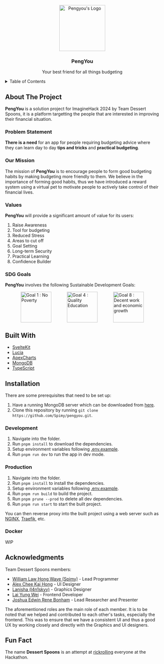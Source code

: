 <!-- PROJECT LOGO -->
<div align="center">
  <a>
    <img src="https://github.com/Spimy/pengyou/assets/23694752/9914cf77-8fc7-412d-b104-2d61d6c6bab8" alt="Pengyou's Logo" height="150">
  </a>
  <h3>PengYou</h3>
  <p>Your best friend for all things budgeting</p>
</div>

<details>
  <summary>Table of Contents</summary>
  <ol>
    <li><a href="#about-the-project">About The Project</a></li>
    <li><a href="#built-with">Built With</a></li>
    <li><a href="#installation">Installation</a></li>
    <li><a href="#acknowledgments">Acknowledgments</a></li>
    <li><a href="#fun-fact">Fun Fact</a></li>
  </ol>
</details>

<!-- ABOUT THE PROJECT -->

## About The Project

**PengYou** is a solution project for ImagineHack 2024 by Team Dessert Spoons, it is a platform targetting the people that are interested in improving their financial situation.

### Problem Statement

**There is a need** for an app for people requiring budgeting advice where they can learn day to day **tips and tricks** and **practical budgeting**.

### Our Mission

The mission of **PengYou** is to encourage people to form good budgeting habits by making budgeting more friendly to them. We believe in the importance of forming good habits, thus we have introduced a reward system using a virtual pet to motivate people to actively take control of their financial lives.

### Values

**PengYou** will provide a significant amount of value for its users:

1. Raise Awareness
2. Tool for budgeting
3. Reduced Stress
4. Areas to cut off
5. Goal Setting
6. Long-term Security
7. Practical Learning
8. Confidence Builder

### SDG Goals

**PengYou** involves the following Sustainable Development Goals:

<div style="display: flex; justify-content: space-evenly;">
  <a href="https://sdgs.un.org/goals/goal1">
    <img src="https://upload.wikimedia.org/wikipedia/commons/thumb/5/50/Sustainable_Development_Goal_01NoPoverty.svg/1200px-Sustainable_Development_Goal_01NoPoverty.svg.png"  height="100" alt="Goal 1 : No Poverty">
  </a>
  <a href="https://sdgs.un.org/goals/goal4">
    <img src="https://upload.wikimedia.org/wikipedia/commons/thumb/9/9d/Sustainable_Development_Goal_04QualityEducation.svg/1200px-Sustainable_Development_Goal_04QualityEducation.svg.png" height="100" alt="Goal 4 : Quality Education">
  </a>  
  <a href="https://sdgs.un.org/goals/goal8">
    <img src="https://upload.wikimedia.org/wikipedia/commons/thumb/b/bd/Sustainable_Development_Goal_08DecentWork.svg/800px-Sustainable_Development_Goal_08DecentWork.svg.png" height="100" alt="Goal 8 : Decent work and economic growth">
  </a>
</div>
</ul>

## Built With

- [SvelteKit](https://kit.svelte.dev/)
- [Lucia](https://lucia-auth.com/)
- [ApexCharts](https://apexcharts.com/)
- [MongoDB](https://www.mongodb.com/)
- [TypeScript](https://www.typescriptlang.org/)

## Installation

There are some prerequisites that need to be set up:

1. Have a running MongoDB server which can be downloaded from [here](https://www.mongodb.com/try/download/community).
2. Clone this repository by running `git clone https://github.com/Spimy/pengyou.git`.

### Development

1. Navigate into the folder.
2. Run `pnpm install` to download the dependencies.
3. Setup environment variables following [.env.example](.env.example).
4. Run `pnpm run dev` to run the app in dev mode.

### Production

1. Navigate into the folder.
2. Run `pnpm install` to install the dependencies.
3. Setup environment variables following [.env.example](.env.example).
4. Run `pnpm run build` to build the project.
5. Run `pnpm prune --prod` to delete all dev dependencies.
6. Run `pnpm run start` to start the built project.

You can then reverse proxy into the built project using a web server such as [NGINX](https://nginx.org/en/), [Traefik](https://traefik.io/), etc.

### Docker

WIP

## Acknowledgments

Team Dessert Spoons members:

- [William Law Hong Waye (Spimy)](https://github.com/Spimy) - Lead Programmer
- [Alex Chee Kai Hong](https://github.com/datgai) - UI Designer
- [Lanisha (l4n1skyy)](https://github.com/l4n1skyy) - Graphics Designer
- [Lai Yung Wei](https://github.com/LaiYW11) - Frontend Developer
- [Joshua Edwin Rene Bonham](https://github.com/JBBru-helloworld) - Lead Researcher and Presenter

The aforementioned roles are the main role of each member. It is to be noted that we helped and contributed to each other's tasks, especially the frontend. This was to ensure that we have a consistent UI and thus a good UX by working closely and directly with the Graphics and UI designers.

## Fun Fact

The name **Dessert Spoons** is an attempt at [rickrolling](https://www.youtube.com/shorts/JbeXb0YWQxo) everyone at the Hackathon.
